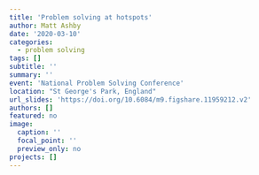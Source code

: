 ```yaml
---
title: 'Problem solving at hotspots'
author: Matt Ashby
date: '2020-03-10'
categories:
  - problem solving
tags: []
subtitle: ''
summary: ''
event: 'National Problem Solving Conference'
location: "St George's Park, England"
url_slides: 'https://doi.org/10.6084/m9.figshare.11959212.v2'
authors: []
featured: no
image:
  caption: ''
  focal_point: ''
  preview_only: no
projects: []
---
```

